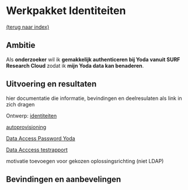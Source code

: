 # Werkpakket Identiteiten
[(terug naar index)](index.md)

## Ambitie
Als **onderzoeker** 
wil ik **gemakkelijk authenticeren bij Yoda vanuit SURF Research Cloud**
zodat ik **mijn Yoda data kan benaderen**.

## Uitvoering en resultaten

hier documentatie die informatie, bevindingen en deelresulaten als
link in zich dragen

Ontwerp: [identiteiten](w2/w2-Integreren_Yoda_en_SURF_Research_Cloud_identiteiten.pdf)

[autoprovisioning](w2-Autoprovisioning_Yoda_SRAM.pdf)

[Data Access Password Yoda](https://utrechtuniversity.github.io/yoda/design/overview/authentication.html)

[Data Acccess testrapport](w3/test-mounted-disk-public.pdf)

motivatie toevoegen voor gekozen oplossingsrichting (niet LDAP)

## Bevindingen en aanbevelingen


